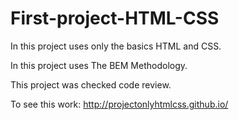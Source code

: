 # First-project-HTML-CSS

In this project uses only the basics HTML and CSS.

In this project uses The BEM Methodology.

This project was checked code review.

To see this work: http://projectonlyhtmlcss.github.io/